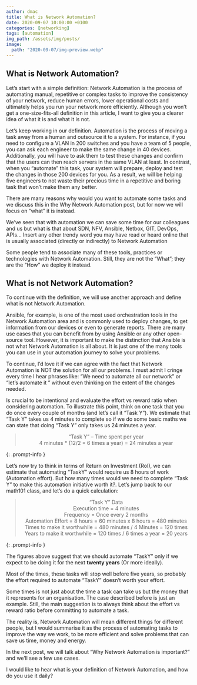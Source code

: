 ```yaml
---
author: dmac
title: What is Network Automation?
date: 2020-09-07 10:00:00 +0100
categories: [networking]
tags: [automation]
img_path: /assets/img/posts/
image: 
  path: "2020-09-07/img-preview.webp"
---
```


## What is Network Automation?

Let’s start with a simple definition: Network Automation is the process of automating manual, repetitive or complex tasks to improve the consistency of your network, reduce human errors, lower operational costs and ultimately helps you run your network more efficiently. Although you won’t get a one-size-fits-all definition in this article, I want to give you a clearer idea of what it is and what it is not.

Let’s keep working in our definition. Automation is the process of moving a task away from a human and outsource it to a system. For instance, if you need to configure a VLAN in 200 switches and you have a team of 5 people, you can ask each engineer to make the same change in 40 devices. Additionally, you will have to ask them to test these changes and confirm that the users can then reach servers in the same VLAN at least. In contrast, when you “automate” this task, your system will prepare, deploy and test the changes in those 200 devices for you. As a result, we will be helping five engineers to not waste their precious time in a repetitive and boring task that won’t make them any better.

There are many reasons why would you want to automate some tasks and we discuss this in the Why Network Automation post, but for now we will focus on “what” it is instead.

We’ve seen that with automation we can save some time for our colleagues and us but what is that about SDN, NFV, Ansible, Netbox, GIT, DevOps, APIs… Insert any other trendy word you may have read or heard online that is usually associated (directly or indirectly) to Network Automation

Some people tend to associate many of these tools, practices or technologies with Network Automation. Still, they are not the “What”; they are the “How” we deploy it instead.

## What is not Network Automation?

To continue with the definition, we will use another approach and define what is not Network Automation.

Ansible, for example, is one of the most used orchestration tools in the Network Automation area and is commonly used to deploy changes, to get information from our devices or even to generate reports. There are many use cases that you can benefit from by using Ansible or any other open-source tool. However, it is important to make the distinction that Ansible is not what Network Automation is all about. It is just one of the many tools you can use in your automation journey to solve your problems.

To continue, I’d love it if we can agree with the fact that Network Automation is NOT the solution for all our problems. I must admit I cringe every time I hear phrases like: “We need to automate all our network” or “let’s automate it ” without even thinking on the extent of the changes needed.

Is crucial to be intentional and evaluate the effort vs reward ratio when considering automation. To illustrate this point, think on one task that you do once every couple of months (and let’s call it “Task Y”). We estimate that “Task Y” takes us 4 minutes to complete so if we do some basic maths we can state that doing “Task Y” only takes us 24 minutes a year.

> <center>“Task Y” – Time spent per year</center>  
> <center>4 minutes * (12/2 = 6 times a year) = 24 minutes a year</center>
{: .prompt-info }

Let’s now try to think in terms of Return on Investment (RoI), we can estimate that automating “TaskY” would require us 8 hours of work (Automation effort). But how many times would we need to complete “Task Y” to make this automation initiative worth it?. Let’s jump back to our math101 class, and let’s do a quick calculation:

> <center>“Task Y” Data</center>  
> <center> Execution time = 4 minutes</center>
> <center> Frequency = Once every 2 months </center>
> <center> Automation Effort = 8 hours = 60 minutes x 8 hours = 480 minutes </center>
> <center> Times to make it worthwhile = 480 minutes / 4 Minutes = 120 times </center>
> <center> Years to make it worthwhile = 120 times / 6 times a year = 20 years </center>
{: .prompt-info }

The figures above suggest that we should automate “TaskY” only if we expect to be doing it for the next **twenty years** (Or more ideally).

Most of the times, these tasks will stop well before five years, so probably the effort required to automate “TaskY” doesn’t worth your effort.

Some times is not just about the time a task can take us but the money that it represents for an organisation. The case described before is just an example. Still, the main suggestion is to always think about the effort vs reward ratio before committing to automate a task.

The reality is, Network Automation will mean different things for different people, but I would summarise it as the process of automating tasks to improve the way we work, to be more efficient and solve problems that can save us time, money and energy.

In the next post, we will talk about “Why Network Automation is important?” and we’ll see a few use cases.

I would like to hear what is your definition of Network Automation, and how do you use it daily?
